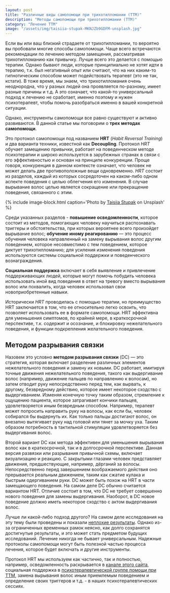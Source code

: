 ```yaml
---
layout: post
title: "Различные виды самопомощи при трихотилломании (ТТМ)"
description: "Методы самопомощи при трихотилломании (ТТМ)"
category: "Лечение ТТМ"
image: "/assets/img/taisiia-stupak-MKNJZb9GDFM-unsplash.jpg"
---
```


Если вы или ваш близкий страдаете от трихотилломании, то вероятно вы пробовали многие способы самопомощи.
Чаще всего встречаются рекомендации по лечению методом замещения, рассматривая трихотилломанию как привычку. 
Лучше всего это делается с помощью терапии.
Однако бывают люди, которые принципиально не хотят идти в терапию, т.к. был негативный опыт или считают, 
что на них каким-то гипнотическим способом может подействовать терапевт (это не так, кстати).
В тоже время, мы знаем, что трихотилломания очень неоднородна, что у разных людей она проявляется по-разному, 
имеет разные причины и т.д. А это означает, что какой-то универсальный подход к лечению не сработает, 
именно поэтому и нужен психотерапевт, чтобы помочь разобраться именно в вашей конкретной ситуации.

Однако, инструменты самопомощи все равно существуют и активно развиваются. 
В данной статье мы поговорим о **трех методах самопомощи**.

Это протокол самопомощи под названием **HRT** (*Habit Reversal Training*) и два варианта техники, известной как **Decoupling**.
Протокол *HRT* обучает замещению привычки, работает на поведенческом методе психотерапии и широко 
используется в зарубежных странах в связи с его эффективностью и основан на принципе конкуренции.
Проще говоря, конкуренция в данном контексте означает, что человек не может делать две противоположные вещи одновременно. 
*HRT* состоит из разделов, каждый из которых сосредоточен на каком-либо одном аспекте поведения с целью облегчения 
его изменения. В случае вырывание волос целью является сокращение или прекращение поведения, связанного с этим.

{% include image-block.html
caption='Photo by <a href="https://unsplash.com/@taiamint" rel="nofollow">Taisiia Stupak</a> on Unsplash'
%}


Среди указанных разделов - **повышение осведомленности**, которое состоит из методов, 
помогающих человеку научиться распознавать триггеры и обстоятельства, 
при которых вероятнее всего произойдет вырывание волос; **обучение иному реагированию** — это процесс обучения 
человека направленный на замену вырывания волос другим поведением, которое несовместимо с тем поведением, 
которое диктует трихотилломанию; для усиления изменения поведения используются системы социальной поддержки и поведенческого вознаграждения.

**Социальная поддержка** включает в себя выявление и привлечение поддерживающих людей, которые могут помочь 
побудить человека использовать иной вид поведения в ответ на тревогу вместо вырывания волос или похвалить, 
когда человек использовал свои новоприобретенные навыки.

Исторически *HRT* проводилась с помощью терапии, но преимущество HRT заключается в том, 
что ее относительно легко освоить, что позволяет использовать ее в формате самопомощи. 
HRT эффективна для уменьшения симптомов, по крайней мере, в краткосрочной перспективе, т.к. содержит и осознание, 
и блокировку нежелательного поведения, и функции подкрепления желательного поведения.

## Методом разрывания связки
Назовем это условно **методом разрывания связки** (DC) — это стратегия, которая включает 
разделение различных элементов нежелательного поведения и замену их новыми. 
DC работает, имитируя точные движения нежелательного поведения, такого как выдергивание волос 
(например, движение пальцев по направлению к волосам), но затем отводит руку непосредственно перед тем, 
как вырвать, к другому, безвредному действию, которое имеет некоторое сходство с выдергиванием. 
Изменяя конечную точку таким образом, стремление к ощущению пациента, которое затрагивает кончики пальцев, 
удовлетворяется иным безвредным способом. Например, терапевт может попросить направить руку на волосы, 
как если бы, человек собирался бы выдернуть их. Как только пальцы достигают волос, 
он внезапно вытягивает руку над головой или тянет за мочку уха. 
Таким образом потребность в тактильной стимуляции удовлетворяется без выдергивания волос.

Второй вариант DC как метода эффективен для уменьшения вырывания волос как в краткосрочной, 
так и в долгосрочной перспективе. Данная версия развязки или разрывания привычной схемы, 
включает визуализацию и реакцию. С закрытыми глазами человек представляет движения, предшествующие,
например, дёрганий за волосы. Непосредственно перед завершением воображаемого действия оно прерывается реальным движением, 
таким как сжатие кулака и быстрым одергиванием руки. DC может быть похож на HRT в части замещающего поведения. 
На самом деле DC обычно считается вариантом HRT. Отличие состоит в том, что DC не требует совершенно 
нового поведения для замены выдергивания. Наоборот, в DC новое поведение должно иметь некоторое сходство с актом выдергивания волос.

Лучше ли какой-либо подход другого? На самом деле исследования на эту тему были проведены
и показали <a href="https://journals.sagepub.com/doi/full/10.1177/01454455211010707?rfr_dat=cr_pub++0pubmed&url_ver=Z39.88-2003&rfr_id=ori%3Arid%3Acrossref.org" rel="nofollow">неплохие результаты</a>.
Однако из-за ограниченных временных рамок неясно, как долго сохранятся достигнутые результаты, 
и это может стать предметом будущих исследований. Лечение никогда не бывает универсальным. 
Надежные протоколы самопомощи могут быть полезной частью процесса лечения, которое будет включать и другие инструменты.

Протокол HRT мы используем как частично, так и полностью, например, 
осведомленность раскрывается в <a href="https://t.me/ttm_help_ru" rel="nofollow">канале этого сайта</a>, 
социальная поддержка в <a href="https://t.me/+Iofg2iERjAlmMTQy" rel="nofollow">психотерапевтической группе помощи при ТТМ</a>, 
замена вырывания волос иным приемлемым поведением и определение своих триггеров и т.д. - в наших психотерапевтических сессиях.


